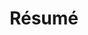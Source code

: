 ---
layout: page
title: Résumé
# importance: 5
permalink: resume/
# redirect_from: resume/
redirect_to: /assets/pdf/Resume_Neel_Jain.pdf
nav: true
---